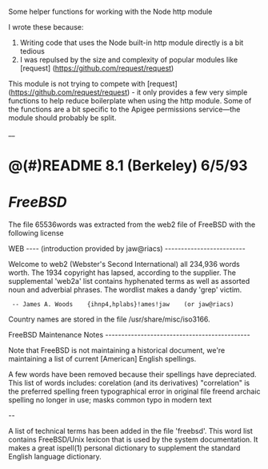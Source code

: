 Some helper functions for working with the Node http module

I wrote these because:

1. Writing code that uses the Node built-in http module directly is a bit tedious
2. I was repulsed by the size and complexity of popular modules like [request] (https://github.com/request/request)

This module is not trying to compete with [request] (https://github.com/request/request) - it only provides a few very simple functions to help reduce boilerplate when using the http module.
Some of the functions are a bit specific to the Apigee permissions service—the module should probably be split.

__

#	@(#)README	8.1 (Berkeley) 6/5/93
# $FreeBSD$

The file 65536words was extracted from the web2 file of FreeBSD with the following license

WEB ---- (introduction provided by jaw@riacs) -------------------------

Welcome to web2 (Webster's Second International) all 234,936 words worth.
The 1934 copyright has lapsed, according to the supplier.  The
supplemental 'web2a' list contains hyphenated terms as well as assorted
noun and adverbial phrases.  The wordlist makes a dandy 'grep' victim.

     -- James A. Woods    {ihnp4,hplabs}!ames!jaw    (or jaw@riacs)

Country names are stored in the file /usr/share/misc/iso3166.


FreeBSD Maintenance Notes ---------------------------------------------

Note that FreeBSD is not maintaining a historical document, we're
maintaining a list of current [American] English spellings.

A few words have been removed because their spellings have depreciated.
This list of words includes:
    corelation (and its derivatives)	"correlation" is the preferred spelling
    freen				typographical error in original file
    freend				archaic spelling no longer in use;
					masks common typo in modern text

--

A list of technical terms has been added in the file 'freebsd'.  This
word list contains FreeBSD/Unix lexicon that is used by the system
documentation.  It makes a great ispell(1) personal dictionary to
supplement the standard English language dictionary.